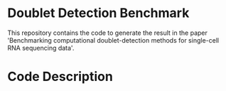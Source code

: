 # Doublet Detection Benchmark

This repository contains the code to generate the result in the paper 'Benchmarking computational doublet-detection methods for single-cell RNA sequencing data'.

# Code Description
